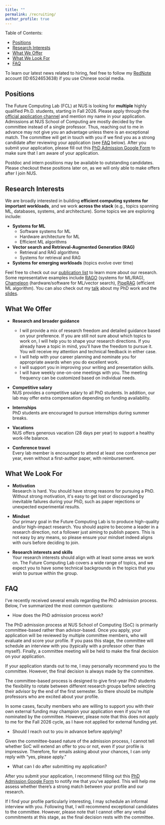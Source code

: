 ```yaml
---
title: ""
permalink: /recruiting/
author_profile: true
---
```


<!-- Each header generates an HTML id based on its text, lowercased, with spaces replaced by hyphens and special characters removed. -->

Table of Contents:
- [Positions](#positions)
- [Research Interests](#research-interests)
- [What We Offer](#what-we-offer)
- [What We Look For](#what-we-look-for)
- [FAQ](#faq)

To learn our latest news related to hiring, feel free to follow my [RedNote](https://www.xiaohongshu.com/user/profile/61dc8a49000000001000f329) account (ID:6524653638) if you use Chinese social media.

## Positions

The Future Computing Lab (FCL) at NUS is looking for **multiple** highly qualified Ph.D. students, starting in Fall 2026. Please apply through the [official application channel](https://www.comp.nus.edu.sg/programmes/pg/phdcs/application/) and mention my name in your application. Admissions at NUS School of Computing are mostly decided by the committee instead of a single professor. Thus, reaching out to me in advance may not give you an advantage unless there is an exceptional match. The committee will get in touch with you if we find you as a strong candidate after reviewing your application (see [FAQ](#faq) below). After you submit your application, please fill out this [PhD Admission Google Form](https://docs.google.com/forms/d/e/1FAIpQLSdTOdF2OL1FdwiKUgV3Cnsa6yLihKaJYoGkr70aZgmF_8iySQ/viewform?usp=header) to make sure that I am aware of your application.

Postdoc and intern positions may be available to outstanding candidates. Please checkout these positions later on, as we will only able to make offers after I join NUS.

## Research Interests

We are broadly interested in building **efficient computing systems for important workloads**, and we work **across the stack** (e.g., topics spanning ML, databases, systems, and architecture). Some topics we are exploring include:

- **Systems for ML**
  - Software systems for ML
  - Hardware architecture for ML
  - Efficient ML algorithms
- **Vector search and Retrieval-Augmented Generation (RAG)**
  - Retrieval and RAG algorithms
  - Systems for retrieval and RAG
- **Systems for emerging workloads** (topics evolve over time)

Feel free to check out our [publication list](https://wenqijiang.github.io/publications/) to learn more about our research. Some representative examples include [RAGO](https://arxiv.org/abs/2503.14649) (systems for ML/RAG), [Chameleon](https://arxiv.org/abs/2310.09949) (hardware/software for ML/vector search), [PipeRAG](https://www.amazon.science/publications/piperag-fast-retrieval-augmented-generation-via-adaptive-pipeline-parallelism) (efficient ML algorithm). You can also check out my [talk](https://www.youtube.com/watch?v=oTkhURtg3U8) about my PhD work and the [slides](https://wenqijiang.github.io/files/2025.6.3_vector_centric_ML_systems_talk.pdf).

## What We Offer

- **Research and broader guidance**
  - I will provide a mix of research freedom and detailed guidance based on your preference. If you are still not sure about which topics to work on, I will help you to shape your research directions. If you already have a topic in mind, you’ll have the freedom to pursue it. You will receive my attention and technical feedback in either case.
  - I will help with your career planning and nominate you for appropriate awards when you do excellent work.
  - I will support you in improving your writing and presentation skills.
  - I will have weekly one-on-one meetings with you. The meeting frequency can be customized based on individual needs.

- **Competitive salary**  
  NUS provides a competitive salary to all PhD students. In addition, our lab may offer extra compensation depending on funding availability.

- **Internships**  
  PhD students are encouraged to pursue internships during summer breaks.

- **Vacations**  
  NUS offers generous vacation (28 days per year) to support a healthy work-life balance. 
  <!-- You can take vacations of up to two weeks without requiring explicit approval, as long as they do not conflict with major deadlines or important lab activities. -->

- **Conference travel**  
  Every lab member is encouraged to attend at least one conference per year, even without a first-author paper, with reimbursement. 

## What We Look For

- **Motivation**  
  Research is hard. You should have strong reasons for pursuing a PhD. Without strong motivation, it's easy to get lost or discouraged by inevitable failures during your PhD, such as paper rejections or unexpected experimental results.

- **Mindset**  
  Our primary goal in the Future Computing Lab is to produce high-quality and/or high-impact research. You should aspire to become a leader in a research direction, not a follower just aiming to publish papers. This is not easy by any means, so please ensure your mindset indeed aligns with ours before deciding to join.

- **Research interests and skills**  
  Your research interests should align with at least some areas we work on. The Future Computing Lab covers a wide range of topics, and we expect you to have some technical backgrounds in the topics that you wish to pursue within the group.

## FAQ

I’ve recently received several emails regarding the PhD admission process. Below, I’ve summarized the most common questions:

- How does the PhD admission process work?

The PhD admission process at NUS School of Computing (SoC) is primarily committee-based rather than advisor-based. Once you apply, your application will be reviewed by multiple committee members, who will evaluate and score your profile. If you pass this stage, the committee will schedule an interview with you (typically with a professor other than myself). Finally, a committee meeting will be held to make the final decision on your application.

If your application stands out to me, I may personally recommend you to the committee. However, the final decision is always made by the committee.

The committee-based process is designed to give first-year PhD students the flexibility to rotate between different research groups before selecting their advisor by the end of the first semester. So there should be multiple professors who are excited about your profile.

In some cases, faculty members who are willing to support you with their own external funding may champion your application even if you're not nominated by the committee. However, please note that this does not apply to me for the Fall 2026 cycle, as I have not applied for external funding yet.

- Should I reach out to you in advance before applying?

Given the committee-based nature of the admission process, I cannot tell whether SoC will extend an offer to you or not, even if your profile is impressive. Therefore, for emails asking about your chances, I can only reply with “yes, please apply.”

- What can I do after submitting my application?

After you submit your application, I recommend filling out this [PhD Admission Google Form](https://docs.google.com/forms/d/e/1FAIpQLSdTOdF2OL1FdwiKUgV3Cnsa6yLihKaJYoGkr70aZgmF_8iySQ/viewform?usp=header) to notify me that you’ve applied. This will help me assess whether there’s a strong match between your profile and our research.

If I find your profile particularly interesting, I may schedule an informal interview with you. Following that, I will recommend exceptional candidates to the committee. However, please note that I cannot offer any verbal commitments at this stage, as the final decision rests with the committee.
